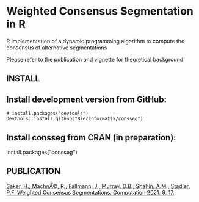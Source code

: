 Weighted Consensus Segmentation in R
====================================

R implementation of a dynamic programming algorithm to compute
the consensus of alternative segmentations

Please refer to the publication and vignette for theoretical background


INSTALL
-------

## Install development version from GitHub:
```
# install.packages("devtools")
devtools::install_github("Bierinformatik/consseg")
```

## Install consseg from CRAN (in preparation):
install.packages("consseg")


PUBLICATION
-----------
[Saker, H.; MachnÃ©, R.; Fallmann, J.; Murray, D.B.; Shahin, A.M.; Stadler, P.F. Weighted Consensus Segmentations. Computation 2021, 9, 17.](https://doi.org/10.3390/computation9020017)
